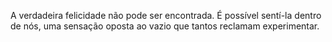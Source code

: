 A verdadeira felicidade não pode ser encontrada. É possível sentí-la dentro de nós, uma sensação oposta ao vazio que tantos reclamam experimentar.


